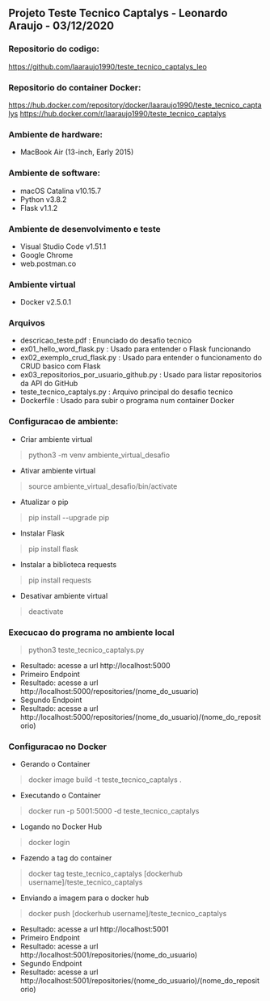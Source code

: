 ## Projeto Teste Tecnico Captalys - Leonardo Araujo - 03/12/2020

### Repositorio do codigo:
https://github.com/laaraujo1990/teste_tecnico_captalys_leo

### Repositorio do container Docker:
https://hub.docker.com/repository/docker/laaraujo1990/teste_tecnico_captalys
https://hub.docker.com/r/laaraujo1990/teste_tecnico_captalys

### Ambiente de hardware:
* MacBook Air (13-inch, Early 2015)

### Ambiente de software:
* macOS Catalina v10.15.7
* Python v3.8.2
* Flask v1.1.2

### Ambiente de desenvolvimento e teste
* Visual Studio Code v1.51.1
* Google Chrome
* web.postman.co

### Ambiente virtual
* Docker v2.5.0.1

### Arquivos
* descricao_teste.pdf : Enunciado do desafio tecnico
* ex01_hello_word_flask.py : Usado para entender o Flask funcionando
* ex02_exemplo_crud_flask.py : Usado para entender o funcionamento do CRUD basico com Flask
* ex03_repositorios_por_usuario_github.py : Usado para listar repositorios da API do GitHub
* teste_tecnico_captalys.py : Arquivo principal do desafio tecnico
* Dockerfile : Usado para subir o programa num container Docker

### Configuracao de ambiente:
* Criar ambiente virtual
> python3 -m venv ambiente_virtual_desafio
* Ativar ambiente virtual
>source ambiente_virtual_desafio/bin/activate
* Atualizar o pip
>pip install --upgrade pip
* Instalar Flask
>pip install flask
* Instalar a biblioteca requests
>pip install requests
* Desativar ambiente virtual
>deactivate

### Execucao do programa no ambiente local
>python3 teste_tecnico_captalys.py
* Resultado: acesse a url http://localhost:5000
* Primeiro Endpoint
* Resultado: acesse a url http://localhost:5000/repositories/(nome_do_usuario)
* Segundo Endpoint
* Resultado: acesse a url http://localhost:5000/repositories/(nome_do_usuario)/(nome_do_repositorio)

### Configuracao no Docker
* Gerando o Container
>docker image build -t teste_tecnico_captalys .
* Executando o Container
>docker run -p 5001:5000 -d teste_tecnico_captalys
* Logando no Docker Hub
>docker login
* Fazendo a tag do container
>docker tag teste_tecnico_captalys [dockerhub username]/teste_tecnico_captalys
* Enviando a imagem para o docker hub
>docker push [dockerhub username]/teste_tecnico_captalys
* Resultado: acesse a url http://localhost:5001
* Primeiro Endpoint
* Resultado: acesse a url http://localhost:5001/repositories/(nome_do_usuario)
* Segundo Endpoint
* Resultado: acesse a url http://localhost:5001/repositories/(nome_do_usuario)/(nome_do_repositorio)
